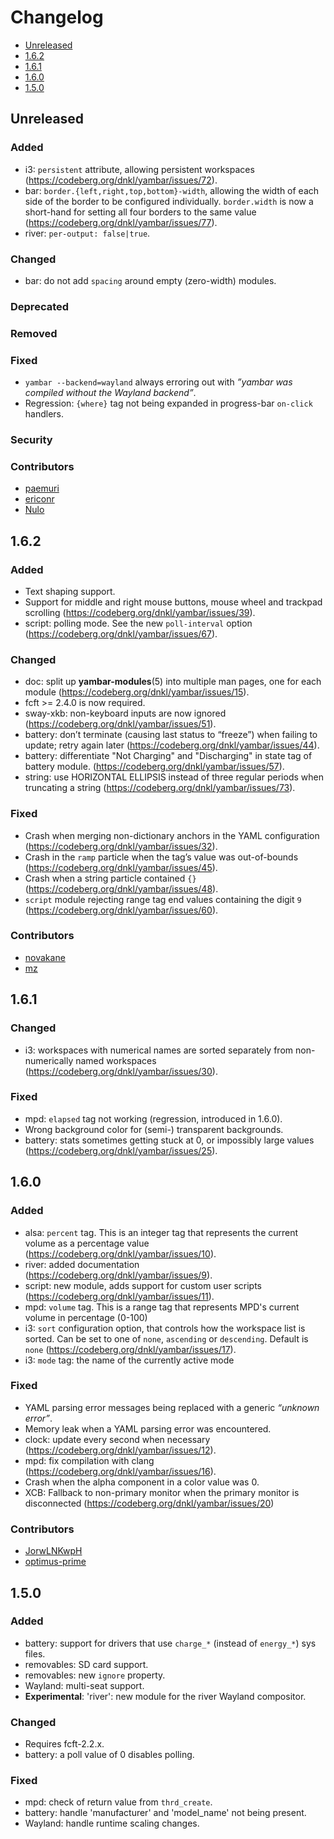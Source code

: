 # Changelog

* [Unreleased](#unreleased)
* [1.6.2](#1-6-2)
* [1.6.1](#1-6-1)
* [1.6.0](#1-6-0)
* [1.5.0](#1-5-0)


## Unreleased
### Added

* i3: `persistent` attribute, allowing persistent workspaces
  (https://codeberg.org/dnkl/yambar/issues/72).
* bar: `border.{left,right,top,bottom}-width`, allowing the width of
  each side of the border to be configured
  individually. `border.width` is now a short-hand for setting all
  four borders to the same value
  (https://codeberg.org/dnkl/yambar/issues/77).
* river: `per-output: false|true`.


### Changed

* bar: do not add `spacing` around empty (zero-width) modules.


### Deprecated
### Removed
### Fixed

* `yambar --backend=wayland` always erroring out with _”yambar was
  compiled without the Wayland backend”_.
* Regression: `{where}` tag not being expanded in progress-bar
  `on-click` handlers.


### Security
### Contributors

* [paemuri](https://codeberg.org/paemuri)
* [ericonr](https://codeberg.org/ericonr)
* [Nulo](https://nulo.in)


## 1.6.2

### Added

* Text shaping support.
* Support for middle and right mouse buttons, mouse wheel and trackpad
  scrolling (https://codeberg.org/dnkl/yambar/issues/39).
* script: polling mode. See the new `poll-interval` option
  (https://codeberg.org/dnkl/yambar/issues/67).


### Changed

* doc: split up **yambar-modules**(5) into multiple man pages, one for
  each module (https://codeberg.org/dnkl/yambar/issues/15).
* fcft >= 2.4.0 is now required.
* sway-xkb: non-keyboard inputs are now ignored
  (https://codeberg.org/dnkl/yambar/issues/51).
* battery: don’t terminate (causing last status to “freeze”) when
  failing to update; retry again later
  (https://codeberg.org/dnkl/yambar/issues/44).
* battery: differentiate "Not Charging" and "Discharging" in state
  tag of battery module.
  (https://codeberg.org/dnkl/yambar/issues/57).
* string: use HORIZONTAL ELLIPSIS instead of three regular periods
  when truncating a string
  (https://codeberg.org/dnkl/yambar/issues/73).


### Fixed

* Crash when merging non-dictionary anchors in the YAML configuration
  (https://codeberg.org/dnkl/yambar/issues/32).
* Crash in the `ramp` particle when the tag’s value was out-of-bounds
  (https://codeberg.org/dnkl/yambar/issues/45).
* Crash when a string particle contained `{}`
  (https://codeberg.org/dnkl/yambar/issues/48).
* `script` module rejecting range tag end values containing the digit
  `9` (https://codeberg.org/dnkl/yambar/issues/60).


### Contributors

* [novakane](https://codeberg.org/novakane)
* [mz](https://codeberg.org/mz)


## 1.6.1

### Changed

* i3: workspaces with numerical names are sorted separately from
  non-numerically named workspaces
  (https://codeberg.org/dnkl/yambar/issues/30).


### Fixed

* mpd: `elapsed` tag not working (regression, introduced in 1.6.0).
* Wrong background color for (semi-) transparent backgrounds.
* battery: stats sometimes getting stuck at 0, or impossibly large
  values (https://codeberg.org/dnkl/yambar/issues/25).


## 1.6.0

### Added

* alsa: `percent` tag. This is an integer tag that represents the
  current volume as a percentage value
  (https://codeberg.org/dnkl/yambar/issues/10).
* river: added documentation
  (https://codeberg.org/dnkl/yambar/issues/9).
* script: new module, adds support for custom user scripts
  (https://codeberg.org/dnkl/yambar/issues/11).
* mpd: `volume` tag. This is a range tag that represents MPD's current
  volume in percentage (0-100)
* i3: `sort` configuration option, that controls how the workspace
  list is sorted. Can be set to one of `none`, `ascending` or
  `descending`. Default is `none`
  (https://codeberg.org/dnkl/yambar/issues/17).
* i3: `mode` tag: the name of the currently active mode


### Fixed

* YAML parsing error messages being replaced with a generic _“unknown
  error”_.
* Memory leak when a YAML parsing error was encountered.
* clock: update every second when necessary
  (https://codeberg.org/dnkl/yambar/issues/12).
* mpd: fix compilation with clang
  (https://codeberg.org/dnkl/yambar/issues/16).
* Crash when the alpha component in a color value was 0.
* XCB: Fallback to non-primary monitor when the primary monitor is
  disconnected (https://codeberg.org/dnkl/yambar/issues/20)


### Contributors

* [JorwLNKwpH](https://codeberg.org/JorwLNKwpH)
* [optimus-prime](https://codeberg.org/optimus-prime)


## 1.5.0

### Added

* battery: support for drivers that use `charge_*` (instead of
  `energy_*`) sys files.
* removables: SD card support.
* removables: new `ignore` property.
* Wayland: multi-seat support.
* **Experimental**: 'river': new module for the river Wayland compositor.


### Changed

* Requires fcft-2.2.x.
* battery: a poll value of 0 disables polling.


### Fixed

* mpd: check of return value from `thrd_create`.
* battery: handle 'manufacturer' and 'model_name' not being present.
* Wayland: handle runtime scaling changes.
